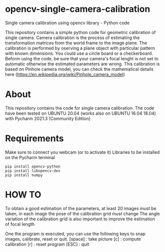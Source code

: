 # opencv-single-camera-calibration
Single camera calibration using opencv library - Python code

This repository contains a simple python code for geometric calibration of single camera. Camera calibration is the process of estimating the transformation matrices from the world frame to the image plane. The calibration is performed by oserving a plane object with particular pattern with known dimensions. You could use a circle board or a checkerboard. Beform using the code, be sure that your camera's focal lenght is not set to automatic otherwise the estimated parameters are wrong.
This calibration is based on Pinhole camera model, you can check the mathematical details here (https://en.wikipedia.org/wiki/Pinhole_camera_model)

# About
This repository contains the code for single camera calibration. The code have been tested on UBUNTU 20.04 (works also on UBUNTU 16.04 18.04) with Pycharm 2021.3 (Community Edition)

# Requirements
Make sure to connect you webcam (or to activate it)
Libraries to be installed on the Pycharm terminal
```
pip install opencv-python 
pip install libopencv-dev 
pip install numpy
```
# HOW TO
To obtain a good estimation of the parameters, at least 20 images must be taken, in each image the pose of the calibration grid must change
The angle variation of the calibration grid is also important to improve the estimation of focal length

One the program is executed, you can use the following keys to snap images, calibrate, reset or quit.
[space]     : take picture
[c]         : compute calibration
[r]         : reset program
[ESC]    : quit
